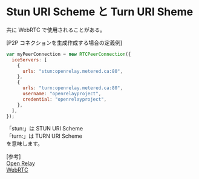 # Stun URI Scheme と Turn URI Sheme

共に WebRTC で使用されることがある。

[P2P コネクションを生成作成する場合の定義例]

```js
var myPeerConnection = new RTCPeerConnection({
  iceServers: [
    {
      urls: "stun:openrelay.metered.ca:80",
    },
    {
      urls: "turn:openrelay.metered.ca:80",
      username: "openrelayproject",
      credential: "openrelayproject",
    },
  ],
});
```

「stun:」は STUN URI Scheme  
「turn:」は TURN URI Scheme  
を意味します。

[参考]  
[Open Relay](https://www.metered.ca/tools/openrelay/)  
[WebRTC](https://webrtcforthecurious.com/ja/docs/03-connecting/)
